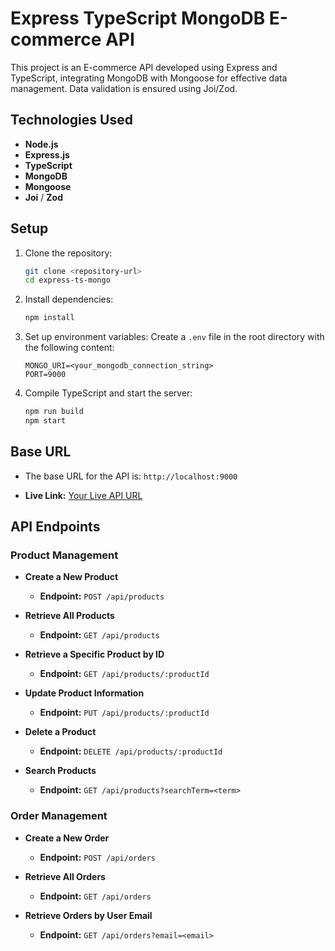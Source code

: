 # Express TypeScript MongoDB E-commerce API

This project is an E-commerce API developed using Express and TypeScript, integrating MongoDB with Mongoose for effective data management. Data validation is ensured using Joi/Zod.

## Technologies Used

- **Node.js**
- **Express.js**
- **TypeScript**
- **MongoDB**
- **Mongoose**
- **Joi** / **Zod**

## Setup

1. Clone the repository:
    ```sh
    git clone <repository-url>
    cd express-ts-mongo
    ```

2. Install dependencies:
    ```sh
    npm install
    ```

3. Set up environment variables:
    Create a `.env` file in the root directory with the following content:
    ```env
    MONGO_URI=<your_mongodb_connection_string>
    PORT=9000
    ```

4. Compile TypeScript and start the server:
    ```sh
    npm run build
    npm start
    ```

## Base URL

- The base URL for the API is: `http://localhost:9000`

- **Live Link:** [Your Live API URL]([http://your-live-url.com](https://e-commerce-project-nu-blush.vercel.app/))

## API Endpoints

### Product Management

- **Create a New Product**
    - **Endpoint:** `POST /api/products`

- **Retrieve All Products**
    - **Endpoint:** `GET /api/products`

- **Retrieve a Specific Product by ID**
    - **Endpoint:** `GET /api/products/:productId`

- **Update Product Information**
    - **Endpoint:** `PUT /api/products/:productId`

- **Delete a Product**
    - **Endpoint:** `DELETE /api/products/:productId`

- **Search Products**
    - **Endpoint:** `GET /api/products?searchTerm=<term>`

### Order Management

- **Create a New Order**
    - **Endpoint:** `POST /api/orders`

- **Retrieve All Orders**
    - **Endpoint:** `GET /api/orders`

- **Retrieve Orders by User Email**
    - **Endpoint:** `GET /api/orders?email=<email>`

